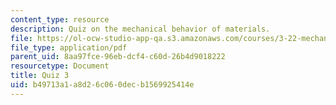 ```yaml
---
content_type: resource
description: Quiz on the mechanical behavior of materials.
file: https://ol-ocw-studio-app-qa.s3.amazonaws.com/courses/3-22-mechanical-behavior-of-materials-spring-2008/b49713a1a8d26c060decb1569925414e_quiz3.pdf
file_type: application/pdf
parent_uid: 8aa97fce-96eb-dcf4-c60d-26b4d9018222
resourcetype: Document
title: Quiz 3
uid: b49713a1-a8d2-6c06-0dec-b1569925414e
---
```

